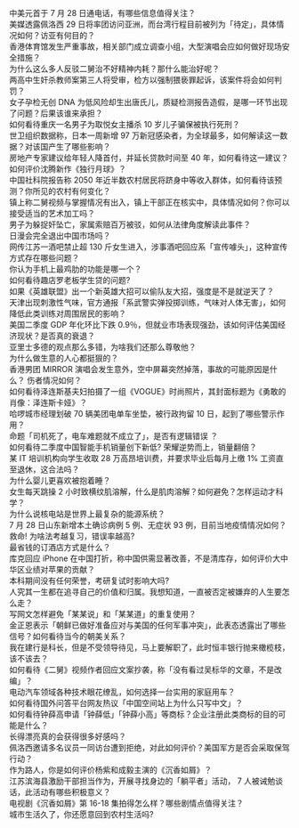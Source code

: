 中美元首于 7 月 28 日通电话，有哪些信息值得关注？  
美媒透露佩洛西 29 日将率团访问亚洲，而台湾行程目前被列为「待定」，具体情况如何？访亚有何目的？  
香港体育馆发生严重事故，相关部门成立调查小组，大型演唱会应如何做好现场安全措施？  
为什么这么多人反驳二舅治不好精神内耗？那什么能治好呢？  
两高中生奸杀教师案第三人将受审，检方以强制猥亵罪起诉，该案件将会如何判罚？  
女子孕检无创 DNA 为低风险却生出唐氏儿，质疑检测报告造假，是哪一环节出现了问题？后果该谁来承担？  
如何看待重庆一名男子为取悦女主播杀 10 岁儿子骗保被执行死刑？  
世卫组织数据称，日本一周新增 97 万新冠感染者，为全球最多，如何解读这一数据？对该国产生了哪些影响？  
房地产专家建议给年轻人降首付，并延长贷款时间至 40 年，如何看待这一建议？  
如何评价沈腾新作《独行月球》？  
中国社科院报告称 2050 年近半数农村居民将跻身中等收入群体，如何看待该预测？你所见的农村有何变化？  
镇上称二舅视频与掌握情况有出入，镇上干部正在核实中，具体情况如何？你可以接受适当的艺术加工吗？  
男子为躲捉奸坠亡，家属索赔百万被驳，如何从法律角度解读此事件？  
日漫会完全退出中国市场吗？  
网传江苏一酒吧禁止超 130 斤女生进入，涉事酒吧回应系「宣传噱头」，这种宣传方式存在哪些问题？  
你认为手机上最鸡肋的功能是哪一个？  
如何看待趣店罗老板学生贷的问题?  
如果《英雄联盟》出一个新英雄大招可以偷队友大招，强度是不是就逆天了？  
天津出现刺激性气味，官方通报「系武警实弹投掷训练，气味对人体无害」，如何降低此类训练对周围居民的影响？  
美国二季度 GDP 年化环比下跌 0.9％，但就业市场表现强劲，该如何评估美国经济现状？是否真的衰退？  
亚里士多德的观点那么多错，为啥我们还那么尊敬他？  
为什么做生意的人心都挺狠的？  
香港男团 MIRROR 演唱会发生意外，空中屏幕突然掉落，事故的可能原因是什么？ 伤者情况如何？  
如何看待泽连斯基夫妇拍摄了一组《VOGUE》时尚照片，其封面标题为《勇敢的肖像：泽连斯卡娅》？  
哈啰城市经理划破 70 辆美团电单车坐垫，被行政拘留 10 日，起到了哪些警示作用？  
命题「司机死了，电车难题就不成立了」，是否有逻辑错误 ？  
如何看待二季度中国智能手机销量创下新低? 荣耀逆势而上，销量翻倍？  
某 IT 培训机构向学生收取 28 万高昂培训费，并要求毕业后每月上缴 1% 工资直至退休，这合法吗？  
为什么婴儿更喜欢被抱着睡？  
女生每天跳操 2 小时致横纹肌溶解，什么是肌肉溶解？如何避免？怎样运动才科学？  
为什么说核电站是世界上最复杂的能源系统？  
7 月 28 日山东新增本土确诊病例 5 例、无症状 93 例，目前当地疫情情况如何？  
救命! 为啥法考越复习，错误率越高?  
最省钱的订酒店方式是什么？  
库克回应 iPhone 在中国打折，称中国供需显著改善，不是清库存，如何评价大中华区业绩对苹果的贡献？  
本科期间没有任何荣誉，考研复试时影响大吗?  
人究其一生都在追寻自己的价值和归属。我想知道，一直被否定被嫌弃的人生要怎么走？  
写网文怎样避免「某某说」和「某某道」的重复使用？  
金正恩表示「朝鲜已做好准备应对与美国的任何军事冲突」，此表态透露出了哪些信号？如何看待当今的朝美关系？  
我在建行是科长，但是不受领导待见，马上要解职了，此时恒丰银行抛来橄榄枝，该不该去？  
如何看待《二舅》视频作者回应文案抄袭，称「没有看过吴标华的文章，不是改编」？  
电动汽车领域各种技术眼花缭乱，如何选择一台实用的家庭用车？  
如何看待国外问答平台网友热议「中国空间站上为什么只写中文」？  
如何看待钟薛高申请「钟薛低」「钟薛小高」等商标？企业注册此类商标的目的可能是什么？  
长得漂亮真的会获得很多好感吗？  
佩洛西邀请多名议员一同访台遭到拒绝，对此如何评价？美国军方是否会采取保驾行动？  
作为路人，你是如何评价杨紫和成毅主演的《沉香如屑》？  
江苏滨海县激励干部担当作为，开展寻找身边的「躺平者」活动， 7 人被诫勉谈话，此活动有哪些积极意义？  
电视剧《沉香如屑》第 16-18 集拍得怎么样？哪些剧情点值得关注？  
城市生活久了，你还愿意回到农村生活吗?  
